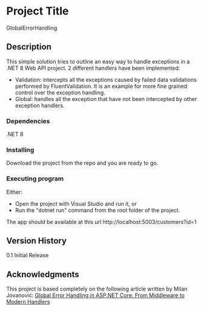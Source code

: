 # Project Title

GlobalErrorHandling

## Description

This simple solution tries to outline an easy way to handle exceptions in a .NET 8 Web API project.
2 different handlers have been implemented:
- Validation: intercepts all the exceptions caused by failed data validations performed by FluentValidation. It is an example for more fine grained control over the exception handling.
- Global: handles all the exception that have not been intercepted by other exception handlers.
   

### Dependencies

.NET 8

### Installing

Download the project from the repo and you are ready to go.

### Executing program

Either:
- Open the project with Visual Studio and run it, or
- Run the "dotnet run" command from the root folder of the project.

The app should be available at this url http://localhost:5003/customers?id=1


## Version History

0.1
    Initial Release


## Acknowledgments

This project is based completely on the following article written by Milan Jovanović:
[Global Error Handling in ASP.NET Core: From Middleware to Modern Handlers](https://www.milanjovanovic.tech/blog/global-error-handling-in-aspnetcore-from-middleware-to-modern-handlers)
